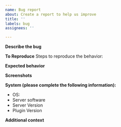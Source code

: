 ```yaml
---
name: Bug report
about: Create a report to help us improve
title: ''
labels: bug
assignees: ''

---
```


<!-- 
NOTE: Please do not merge multiple bugs into one issue.
It is easier to address the bugs if they are created as seperate issues

Also note: Things in this (<!--) are comments and will not show up in the final report.
Go to the Preview tab above to see that they arent there
-->
**Describe the bug**
<!-- A clear and concise description of what the bug is.-->

**To Reproduce**
Steps to reproduce the behavior:
<!-- Example:
1. Go to '...'
2. Click on '....'
3. Scroll down to '....'
4. See error
-->

**Expected behavior**
<!-- A clear and concise description of what you expected to happen. -->

**Screenshots**
<!-- If applicable, add screenshots to help explain your problem. -->

**System (please complete the following information):**

- OS: <!-- e.g. MacOS, Windows Server, Linux -->
- Server software <!-- e.g. spigot, paper -->
- Server Version <!-- e.g. 1.8.8 -->
- Plugin Version <!-- e.g. 21.11.2 -->

**Additional context**
<!-- Add any other context about the problem here. -->
